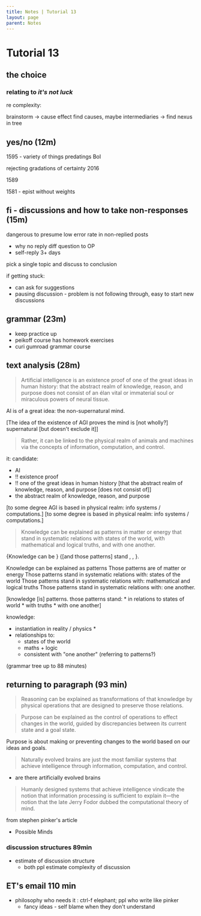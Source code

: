 ```yaml
---
title: Notes | Tutorial 13
layout: page
parent: Notes
---
```


# Tutorial 13

## the choice

### relating to *it's not luck*

re complexity: 

brainstorm -> cause effect find causes, maybe intermediaries -> find nexus in tree

## yes/no (12m)

1595 - variety of things predatings BoI

rejecting gradations of certainty 2016

1589

1581 - epist without weights

## fi - discussions and how to take non-responses (15m)

dangerous to presume low error rate in non-replied posts

* why no reply diff question to OP
* self-reply 3+ days

pick a single topic and discuss to conclusion

if getting stuck:

* can ask for suggestions
* pausing discussion - problem is not following through, easy to start new discussions

## grammar (23m)

- keep practice up
- peikoff course has homework exercises
- curi gumroad grammar course

## text analysis (28m)

> Artificial intelligence is an existence proof of one of the great ideas in human history: that the abstract realm of knowledge, reason, and purpose does not consist of an élan vital or immaterial soul or miraculous powers of neural tissue.

AI is <existence proof> of a great idea: the non-supernatural mind.

[The idea of the existence of AGI proves the mind is [not wholly?] supernatural [but doesn't exclude it]]

> Rather, it can be linked to the physical realm of animals and machines via the concepts of information, computation, and control.

it: candidate:
- AI
- !! existence proof
- !! one of the great ideas in human history [that the abstract realm of knowledge, reason, and purpose [does not consist of]]
- the abstract realm of knowledge, reason, and purpose

[to some degree AGI is based in physical realm: info systems / computations.]
[to some degree <that realm> is based in physical realm: info systems / computations.]

> Knowledge can be explained as patterns in matter or energy that stand in systematic relations with states of the world, with mathematical and logical truths, and with one another.

{Knowledge can be <explained as patterns in matter or energy>} {[and those patterns] stand <in systematic relations> <with states of the world>, <with mathematical and logical truths>, <and with one another>}.

Knowledge can be explained as patterns
Those patterns are of matter or energy
Those patterns stand in systematic relations with: states of the world
Those patterns stand in systematic relations with: mathematical and logical truths
Those patterns stand in systematic relations with: one another.

[knowledge [is] patterns. those patterns stand:
    * in relations to states of world
    * with truths
    * with one another]

knowledge:

* instantiation in reality / physics
  * 
* relationships to:
  * states of the world
  * maths + logic
  * consistent with "one another" (referring to patterns?)

(grammar tree up to 88 minutes)

## returning to paragraph (93 min)

> Reasoning can be explained as transformations of that knowledge by physical operations that are designed to preserve those relations. 

> Purpose can be explained as the control of operations to effect changes in the world, guided by discrepancies between its current state and a goal state.

Purpose is about making or preventing changes to the world based on our ideas and goals.

> Naturally evolved brains are just the most familiar systems that achieve intelligence through information, computation, and control.

- are there artificially evolved brains

> Humanly designed systems that achieve intelligence vindicate the notion that information processing is sufficient to explain it—the notion that the late Jerry Fodor dubbed the computational theory of mind.

from stephen pinker's article

- Possible Minds

### discussion structures 89min

* estimate of discussion structure
  * both ppl estimate complexity of discussion

## ET's email 110 min

* philosophy who needs it : ctrl-f elephant; ppl who write like pinker
  * fancy ideas - self blame when they don't understand
